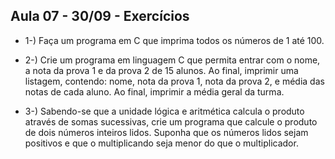 ## Aula 07 - 30/09 - Exercícios

- 1-) Faça um programa em C que imprima todos os números de 1 até 100.

- 2-) Crie um programa em linguagem C que permita entrar com o nome, a nota da
  prova 1 e da prova 2 de 15 alunos. Ao final, imprimir uma listagem, contendo:
  nome, nota da prova 1, nota da prova 2, e média das notas de cada aluno. Ao final,
  imprimir a média geral da turma.

- 3-) Sabendo-se que a unidade lógica e aritmética calcula o produto através de somas
  sucessivas, crie um programa que calcule o produto de dois números inteiros
  lidos. Suponha que os números lidos sejam positivos e que o multiplicando seja
  menor do que o multiplicador.
